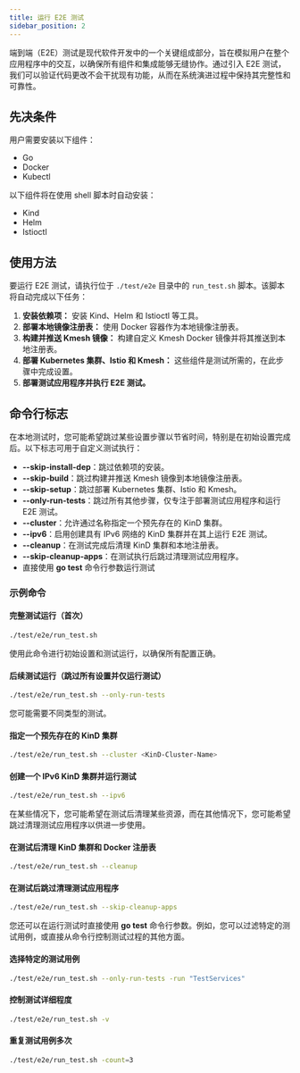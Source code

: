 ```yaml
---
title: 运行 E2E 测试
sidebar_position: 2
---
```


端到端（E2E）测试是现代软件开发中的一个关键组成部分，旨在模拟用户在整个应用程序中的交互，以确保所有组件和集成能够无缝协作。通过引入 E2E 测试，我们可以验证代码更改不会干扰现有功能，从而在系统演进过程中保持其完整性和可靠性。

## 先决条件

用户需要安装以下组件：

- Go
- Docker
- Kubectl

以下组件将在使用 shell 脚本时自动安装：

- Kind
- Helm
- Istioctl

## 使用方法

要运行 E2E 测试，请执行位于 `./test/e2e` 目录中的 `run_test.sh` 脚本。该脚本将自动完成以下任务：

1. **安装依赖项：** 安装 Kind、Helm 和 Istioctl 等工具。
2. **部署本地镜像注册表：** 使用 Docker 容器作为本地镜像注册表。
3. **构建并推送 Kmesh 镜像：** 构建自定义 Kmesh Docker 镜像并将其推送到本地注册表。
4. **部署 Kubernetes 集群、Istio 和 Kmesh：** 这些组件是测试所需的，在此步骤中完成设置。
5. **部署测试应用程序并执行 E2E 测试。**

## 命令行标志

在本地测试时，您可能希望跳过某些设置步骤以节省时间，特别是在初始设置完成后。以下标志可用于自定义测试执行：

- **--skip-install-dep**：跳过依赖项的安装。
- **--skip-build**：跳过构建并推送 Kmesh 镜像到本地镜像注册表。
- **--skip-setup**：跳过部署 Kubernetes 集群、Istio 和 Kmesh。
- **--only-run-tests**：跳过所有其他步骤，仅专注于部署测试应用程序和运行 E2E 测试。
- **--cluster**：允许通过名称指定一个预先存在的 KinD 集群。
- **--ipv6**：启用创建具有 IPv6 网络的 KinD 集群并在其上运行 E2E 测试。
- **--cleanup**：在测试完成后清理 KinD 集群和本地注册表。
- **--skip-cleanup-apps**：在测试执行后跳过清理测试应用程序。
- 直接使用 **go test** 命令行参数运行测试

### 示例命令

#### 完整测试运行（首次）

```bash
./test/e2e/run_test.sh
```

使用此命令进行初始设置和测试运行，以确保所有配置正确。

#### 后续测试运行（跳过所有设置并仅运行测试）

```bash
./test/e2e/run_test.sh --only-run-tests
```

您可能需要不同类型的测试。

#### 指定一个预先存在的 KinD 集群

```bash
./test/e2e/run_test.sh --cluster <KinD-Cluster-Name>
```

#### 创建一个 IPv6 KinD 集群并运行测试

```bash
./test/e2e/run_test.sh --ipv6
```

在某些情况下，您可能希望在测试后清理某些资源，而在其他情况下，您可能希望跳过清理测试应用程序以供进一步使用。

#### 在测试后清理 KinD 集群和 Docker 注册表

```bash
./test/e2e/run_test.sh --cleanup
```

#### 在测试后跳过清理测试应用程序

```bash
./test/e2e/run_test.sh --skip-cleanup-apps
```

您还可以在运行测试时直接使用 **go test** 命令行参数。例如，您可以过滤特定的测试用例，或直接从命令行控制测试过程的其他方面。

#### 选择特定的测试用例

```bash
./test/e2e/run_test.sh --only-run-tests -run "TestServices"
```

#### 控制测试详细程度

```bash
./test/e2e/run_test.sh -v
```

#### 重复测试用例多次

```bash
./test/e2e/run_test.sh -count=3
```

